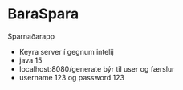 # BaraSpara
 Sparnaðarapp

- Keyra server í gegnum intelij
- java 15
- localhost:8080/generate býr til user og færslur
- username 123 og password 123
